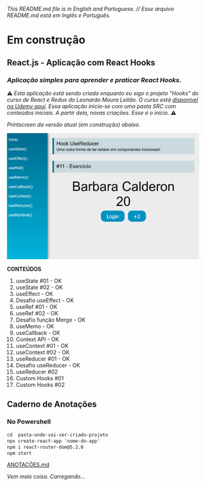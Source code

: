 _This README.md file is in English and Portuguese. // Esse arquivo README.md está em Inglês e Português._

# Em construção

## React.js - Aplicação com React Hooks

###  _Aplicação simples para aprender e praticar **React Hooks**._


 ⚠️ _Esta aplicação está sendo criada enquanto eu sigo o projeto "Hooks" do curso de React e Redux do Leonardo Moura Leitão. O curso está [disponível na Udemy aqui](https://www.udemy.com/course/react-redux-pt/). Essa aplicação inicia-se com uma pasta SRC com conteúdos iniciais. A partir dela, novas criações. Esse é o início._  ⚠️

  _Printscreen da versão atual (em construção) abaixo._

![hooks app](hooks.png)

 **CONTEÚDOS**

 1. useState #01 - OK
 2. useState #02 - OK
 3. useEffect - OK
 4. Desafio useEffect - OK
 5. useRef #01 - OK
 6. useRef #02 - OK
 7. Desafio função Merge - OK
 8. useMemo - OK
 9. useCallback - OK
 10. Context API - OK
 11. useContext #01 - OK
 12. useContext #02 - OK
 13. useReducer #01 - OK
 14. Desafio useReducer - OK
 15. useReducer #02
 16. Custom Hooks #01
 17. Custom Hooks #02

## Caderno de Anotações

### No Powershell

```
cd  pasta-onde-vai-ser-criado-projeto
npx create-react-app 'nome-do-app'
npm i react-router-dom@5.2.0
npm start
```
[ANOTAÇÕES.md](https://github.com/barbaracalderon/react-hooks/blob/master/ANOTA%C3%87%C3%95ES.md)

_Vem mais coisa. Carregando..._
